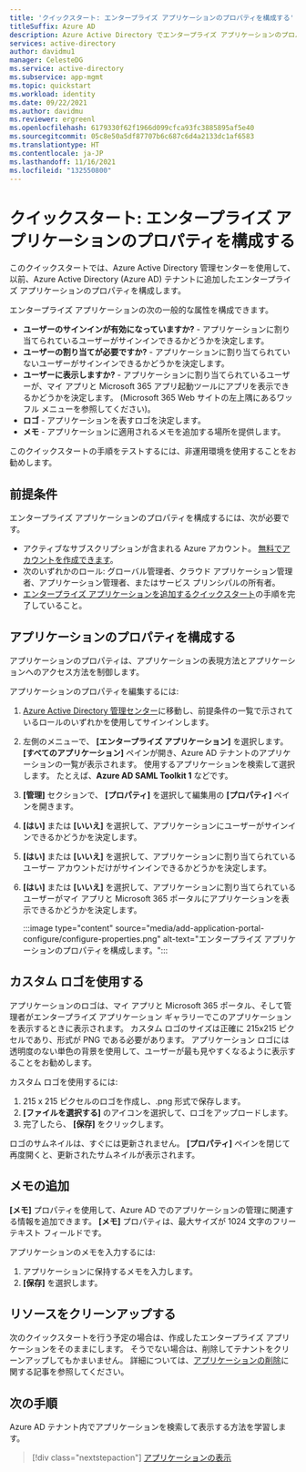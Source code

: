 ```yaml
---
title: 'クイックスタート: エンタープライズ アプリケーションのプロパティを構成する'
titleSuffix: Azure AD
description: Azure Active Directory でエンタープライズ アプリケーションのプロパティを構成します。
services: active-directory
author: davidmu1
manager: CelesteDG
ms.service: active-directory
ms.subservice: app-mgmt
ms.topic: quickstart
ms.workload: identity
ms.date: 09/22/2021
ms.author: davidmu
ms.reviewer: ergreenl
ms.openlocfilehash: 6179330f62f1966d099cfca93fc3885895af5e40
ms.sourcegitcommit: 05c8e50a5df87707b6c687c6d4a2133dc1af6583
ms.translationtype: HT
ms.contentlocale: ja-JP
ms.lasthandoff: 11/16/2021
ms.locfileid: "132550800"
---
```

# <a name="quickstart-configure-enterprise-application-properties"></a>クイックスタート: エンタープライズ アプリケーションのプロパティを構成する

このクイックスタートでは、Azure Active Directory 管理センターを使用して、以前、Azure Active Directory (Azure AD) テナントに追加したエンタープライズ アプリケーションのプロパティを構成します。

エンタープライズ アプリケーションの次の一般的な属性を構成できます。

- **ユーザーのサインインが有効になっていますか?** - アプリケーションに割り当てられているユーザーがサインインできるかどうかを決定します。
- **ユーザーの割り当てが必要ですか?** - アプリケーションに割り当てられていないユーザーがサインインできるかどうかを決定します。
- **ユーザーに表示しますか?** - アプリケーションに割り当てられているユーザーが、マイ アプリと Microsoft 365 アプリ起動ツールにアプリを表示できるかどうかを決定します。 (Microsoft 365 Web サイトの左上隅にあるワッフル メニューを参照してください)。
- **ロゴ** - アプリケーションを表すロゴを決定します。
- **メモ** - アプリケーションに適用されるメモを追加する場所を提供します。

このクイックスタートの手順をテストするには、非運用環境を使用することをお勧めします。

## <a name="prerequisites"></a>前提条件

エンタープライズ アプリケーションのプロパティを構成するには、次が必要です。

- アクティブなサブスクリプションが含まれる Azure アカウント。 [無料でアカウントを作成できます](https://azure.microsoft.com/free/?WT.mc_id=A261C142F)。
- 次のいずれかのロール: グローバル管理者、クラウド アプリケーション管理者、アプリケーション管理者、またはサービス プリンシパルの所有者。
- [エンタープライズ アプリケーションを追加するクイックスタート](add-application-portal.md)の手順を完了していること。

## <a name="configure-application-properties"></a>アプリケーションのプロパティを構成する

アプリケーションのプロパティは、アプリケーションの表現方法とアプリケーションへのアクセス方法を制御します。

アプリケーションのプロパティを編集するには:

1. [Azure Active Directory 管理センター](https://aad.portal.azure.com)に移動し、前提条件の一覧で示されているロールのいずれかを使用してサインインします。
1. 左側のメニューで、 **[エンタープライズ アプリケーション]** を選択します。 **[すべてのアプリケーション]** ペインが開き、Azure AD テナントのアプリケーションの一覧が表示されます。 使用するアプリケーションを検索して選択します。 たとえば、**Azure AD SAML Toolkit 1** などです。
1. **[管理]** セクションで、 **[プロパティ]** を選択して編集用の **[プロパティ]** ペインを開きます。
1. **[はい]** または **[いいえ]** を選択して、アプリケーションにユーザーがサインインできるかどうかを決定します。
1. **[はい]** または **[いいえ]** を選択して、アプリケーションに割り当てられているユーザー アカウントだけがサインインできるかどうかを決定します。
1. **[はい]** または **[いいえ]** を選択して、アプリケーションに割り当てられているユーザーがマイ アプリと Microsoft 365 ポータルにアプリケーションを表示できるかどうかを決定します。 

    :::image type="content" source="media/add-application-portal-configure/configure-properties.png" alt-text="エンタープライズ アプリケーションのプロパティを構成します。":::

## <a name="use-a-custom-logo"></a>カスタム ロゴを使用する

アプリケーションのロゴは、マイ アプリと Microsoft 365 ポータル、そして管理者がエンタープライズ アプリケーション ギャラリーでこのアプリケーションを表示するときに表示されます。 カスタム ロゴのサイズは正確に 215x215 ピクセルであり、形式が PNG である必要があります。 アプリケーション ロゴには透明度のない単色の背景を使用して、ユーザーが最も見やすくなるように表示することをお勧めします。

カスタム ロゴを使用するには:

1. 215 x 215 ピクセルのロゴを作成し、.png 形式で保存します。
1. **[ファイルを選択する]** のアイコンを選択して、ロゴをアップロードします。
1. 完了したら、 **[保存]** をクリックします。

ロゴのサムネイルは、すぐには更新されません。 **[プロパティ]** ペインを閉じて再度開くと、更新されたサムネイルが表示されます。

## <a name="add-notes"></a>メモの追加

**[メモ]** プロパティを使用して、Azure AD でのアプリケーションの管理に関連する情報を追加できます。 **[メモ]** プロパティは、最大サイズが 1024 文字のフリー テキスト フィールドです。

アプリケーションのメモを入力するには:

1. アプリケーションに保持するメモを入力します。
1. **[保存]** を選択します。

## <a name="clean-up-resources"></a>リソースをクリーンアップする

次のクイックスタートを行う予定の場合は、作成したエンタープライズ アプリケーションをそのままにします。 そうでない場合は、削除してテナントをクリーンアップしてもかまいません。 詳細については、[アプリケーションの削除](delete-application-portal.md)に関する記事を参照してください。

## <a name="next-steps"></a>次の手順

Azure AD テナント内でアプリケーションを検索して表示する方法を学習します。
> [!div class="nextstepaction"]
> [アプリケーションの表示](view-applications-portal.md)
